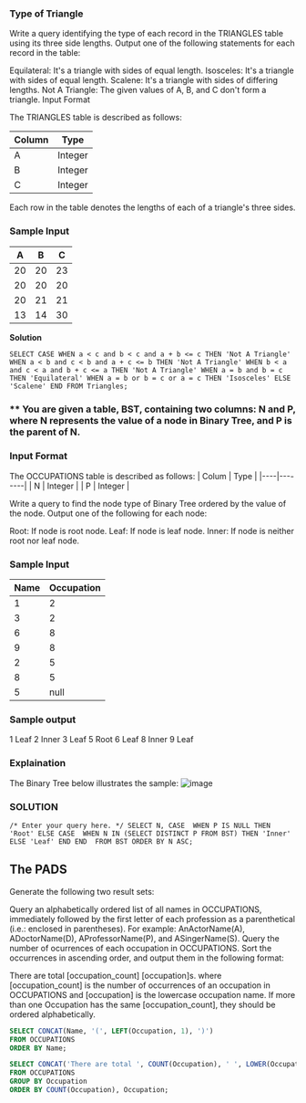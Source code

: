 ### Type of Triangle
Write a query identifying the type of each record in the TRIANGLES table using its three side lengths. Output one of the following statements for each record in the table:

Equilateral: It's a triangle with  sides of equal length.
Isosceles: It's a triangle with  sides of equal length.
Scalene: It's a triangle with  sides of differing lengths.
Not A Triangle: The given values of A, B, and C don't form a triangle.
Input Format

The TRIANGLES table is described as follows:

| Column| Type    |
|-------|---------|
| A     | Integer |
| B     | Integer |
| C     | Integer |


Each row in the table denotes the lengths of each of a triangle's three sides.

### Sample Input

| A       | B   | C    |
|---------|-----|------|
| 20      | 20  | 23 |
| 20      | 20  | 20 |
| 20      | 21  | 21 |
| 13       |14   | 30 |

**Solution**

``SELECT CASE
WHEN a < c and b < c and a + b <= c THEN 'Not A Triangle'
WHEN a < b and c < b and a + c <= b THEN 'Not A Triangle'
WHEN b < a and c < a and b + c <= a THEN 'Not A Triangle'
WHEN a = b and b = c THEN 'Equilateral'
WHEN a = b or b = c or a = c THEN 'Isosceles'
ELSE 'Scalene' END
FROM Triangles;``

### ** You are given a table, BST, containing two columns: N and P, where N represents the value of a node in Binary Tree, and P is the parent of N.


### Input Format

The OCCUPATIONS table is described as follows:
| Colum | Type   |
|----|--------|
| N  | Integer |
| P  | Integer |


Write a query to find the node type of Binary Tree ordered by the value of the node. Output one of the following for each node:

Root: If node is root node.
Leaf: If node is leaf node.
Inner: If node is neither root nor leaf node.
### Sample Input

| Name      | Occupation|
|-----------|---------|
| 1  | 2  |
| 3     | 2  |
| 6     | 8  |
| 9     | 8  |
| 2    | 5  |
| 8     | 5  |
| 5 | null  |

### Sample output
1 Leaf
2 Inner
3 Leaf
5 Root
6 Leaf
8 Inner
9 Leaf

### Explaination
The Binary Tree below illustrates the sample:
![image](https://user-images.githubusercontent.com/42794483/218974480-cda608b0-8b5c-4709-b630-ae57ee8d838d.png)


### SOLUTION
``/*
Enter your query here.
*/
SELECT
    N,
    CASE 
        WHEN P IS NULL THEN 'Root'
        ELSE CASE 
            WHEN N IN (SELECT DISTINCT P FROM BST) THEN 'Inner'
            ELSE 'Leaf'
        END
    END 
FROM BST
ORDER BY N ASC;``

## The PADS

Generate the following two result sets:

Query an alphabetically ordered list of all names in OCCUPATIONS, immediately followed by the first letter of each profession as a parenthetical (i.e.: enclosed in parentheses). For example: AnActorName(A), ADoctorName(D), AProfessorName(P), and ASingerName(S).
Query the number of ocurrences of each occupation in OCCUPATIONS. Sort the occurrences in ascending order, and output them in the following format:

There are total [occupation_count] [occupation]s.
where [occupation_count] is the number of occurrences of an occupation in OCCUPATIONS and [occupation] is the lowercase occupation name. If more than one Occupation has the same [occupation_count], they should be ordered alphabetically.

```sql
SELECT CONCAT(Name, '(', LEFT(Occupation, 1), ')')
FROM OCCUPATIONS
ORDER BY Name;

SELECT CONCAT('There are total ', COUNT(Occupation), ' ', LOWER(Occupation), 's.')
FROM OCCUPATIONS
GROUP BY Occupation
ORDER BY COUNT(Occupation), Occupation;
```
